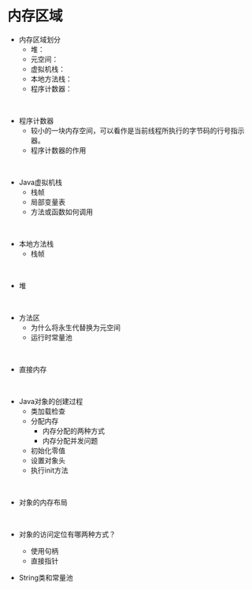 # 内存区域
- 内存区域划分
    - 堆：
    - 元空间：
    - 虚拟机栈：
    - 本地方法栈：
    - 程序计数器：

<br>

- 程序计数器
    - 较小的一块内存空间，可以看作是当前线程所执行的字节码的行号指示器。
    - 程序计数器的作用

<br>

- Java虚拟机栈
    - 栈帧
    - 局部变量表
    - 方法或函数如何调用

<br>

- 本地方法栈
    - 栈帧

<br> 

- 堆

<br>

- 方法区
    - 为什么将永生代替换为元空间
    - 运行时常量池

<br>

- 直接内存

<br>

- Java对象的创建过程
    - 类加载检查
    - 分配内存
        - 内存分配的两种方式
        - 内存分配并发问题
    - 初始化零值
    - 设置对象头
    - 执行init方法

<br>

- 对象的内存布局

<br>

- 对象的访问定位有哪两种方式？
    - 使用句柄
    - 直接指针

- String类和常量池